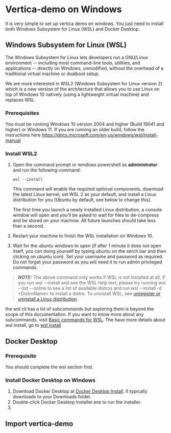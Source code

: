 # Vertica-demo on Windows

It is very simple to set up vertica demo on windows. You just need to install both Windows Subsystem for Linux (WSL) and Docker Desktop.

## Windows Subsystem for Linux (WSL)

The Windows Subsystem for Linux lets developers run a GNU/Linux environment -- including most command-line tools, utilities, and applications -- directly on Windows, unmodified, without the overhead of a traditional virtual machine or dualboot setup.

We are more interested in WSL2 (Windows Subsystem for Linux version 2) which is a new version of the architecture that allows you to use Linux on top of Windows 10 natively (using a lightweight virtual machine) and replaces WSL.

### Prerequisites

You must be running Windows 10 version 2004 and higher (Build 19041 and higher) or Windows 11. If you are running an older build, follow the instructions here https://docs.microsoft.com/en-us/windows/wsl/install-manual

### Install WSL2

1. Open the command prompt or windows powershell as <b>administrator</b> and run the following command:

    ```
    wsl --install
    ```

    This command will enable the required optional components, download the latest Linux kernel, set WSL 2 as your default, and install a Linux distribution for you (Ubuntu by default, see below to change this).

    The first time you launch a newly installed Linux distribution, a console window will open and you'll be asked to wait for files to de-compress and be stored on your machine. All future launches should take less than a second.

2. Restart your machine to finish the WSL installation on Windows 10.

3. Wait for the ubuntu windows to open (if after 1 minute it does not open itself, you can doing yourself by typing ubuntu on the serch bar and then clicking on ubuntu icon). Set your username and password as required. Do not forget your password as you will need it to run admin privileged commands.


> **_NOTE:_** The above command only works if WSL is not installed at all, if you run wsl --install and see the WSL help text, please try running wsl --list --online to see a list of available distros and run wsl --install -d \<DistroName\> to install a distro. To uninstall WSL, see [unregister or uninstall a Linux distribution](https://docs.microsoft.com/en-us/windows/wsl/basic-commands#unregister-or-uninstall-a-linux-distribution).

the wsl cli has a lot of subcommands but exploring them is beyond the scope of this documentation. If you want to know more about any subcommands, visit [Basic commands for WSL](https://docs.microsoft.com/en-us/windows/wsl/basic-commands). The have more details about wsl install, go to [wsl install](https://docs.microsoft.com/en-us/windows/wsl/install)


## Docker Desktop

### Prerequisite

You should complete the wsl section first.

### Install Docker Desktop on Windows

1. Download Docker Desktop at [Docker Desktop Install](https://docs.docker.com/desktop/windows/install/).  It typically downloads to your Downloads folder.
2. Double-click Docker Desktop Installer.exe to run the installer.
3. 

## Import vertica-demo